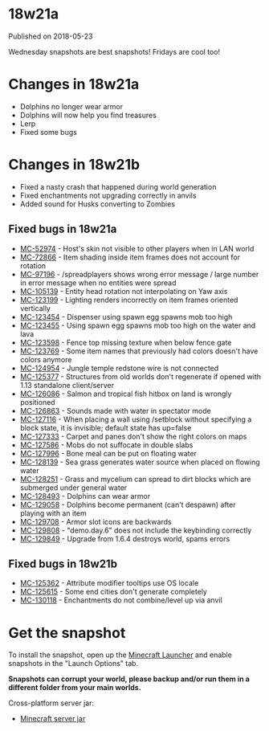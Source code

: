 # 18w21a
Published on 2018-05-23

Wednesday snapshots are best snapshots! Fridays are cool too!

#  Changes in 18w21a

  * Dolphins no longer wear armor
  * Dolphins will now help you find treasures
  * Lerp
  * Fixed some bugs

#  Changes in 18w21b

  * Fixed a nasty crash that happened during world generation
  * Fixed enchantments not upgrading correctly in anvils
  * Added sound for Husks converting to Zombies

##  Fixed bugs in 18w21a

  * [MC-52974](https://bugs.mojang.com/browse/MC-52974) \- Host's skin not visible to other players when in LAN world
  * [MC-72866](https://bugs.mojang.com/browse/MC-72866) \- Item shading inside item frames does not account for rotation
  * [MC-97196](https://bugs.mojang.com/browse/MC-97196) \- /spreadplayers shows wrong error message / large number in error message when no entities were spread
  * [MC-105139](https://bugs.mojang.com/browse/MC-105139) \- Entity head rotation not interpolating on Yaw axis
  * [MC-123199](https://bugs.mojang.com/browse/MC-123199) \- Lighting renders incorrectly on item frames oriented vertically
  * [MC-123454](https://bugs.mojang.com/browse/MC-123454) \- Dispenser using spawn egg spawns mob too high
  * [MC-123455](https://bugs.mojang.com/browse/MC-123455) \- Using spawn egg spawns mob too high on the water and lava
  * [MC-123598](https://bugs.mojang.com/browse/MC-123598) \- Fence top missing texture when below fence gate
  * [MC-123769](https://bugs.mojang.com/browse/MC-123769) \- Some item names that previously had colors doesn't have colors anymore
  * [MC-124954](https://bugs.mojang.com/browse/MC-124954) \- Jungle temple redstone wire is not connected
  * [MC-125377](https://bugs.mojang.com/browse/MC-125377) \- Structures from old worlds don't regenerate if opened with 1.13 standalone client/server
  * [MC-126086](https://bugs.mojang.com/browse/MC-126086) \- Salmon and tropical fish hitbox on land is wrongly positioned
  * [MC-126863](https://bugs.mojang.com/browse/MC-126863) \- Sounds made with water in spectator mode
  * [MC-127116](https://bugs.mojang.com/browse/MC-127116) \- When placing a wall using /setblock without specifying a block state, it is invisible; default state has up=false
  * [MC-127333](https://bugs.mojang.com/browse/MC-127333) \- Carpet and panes don't show the right colors on maps
  * [MC-127586](https://bugs.mojang.com/browse/MC-127586) \- Mobs do not suffocate in double slabs
  * [MC-127996](https://bugs.mojang.com/browse/MC-127996) \- Bone meal can be put on floating water
  * [MC-128139](https://bugs.mojang.com/browse/MC-128139) \- Sea grass generates water source when placed on flowing water
  * [MC-128251](https://bugs.mojang.com/browse/MC-128251) \- Grass and mycelium can spread to dirt blocks which are submerged under general water
  * [MC-128493](https://bugs.mojang.com/browse/MC-128493) \- Dolphins can wear armor
  * [MC-129058](https://bugs.mojang.com/browse/MC-129058) \- Dolphins become permanent (can't despawn) after playing with an item
  * [MC-129708](https://bugs.mojang.com/browse/MC-129708) \- Armor slot icons are backwards
  * [MC-129808](https://bugs.mojang.com/browse/MC-129808) \- "demo.day.6" does not include the keybinding correctly
  * [MC-129849](https://bugs.mojang.com/browse/MC-129849) \- Upgrade from 1.6.4 destroys world, spams errors

##  Fixed bugs in 18w21b

  * [MC-125362](https://bugs.mojang.com/browse/MC-125362) \- Attribute modifier tooltips use OS locale
  * [MC-125615](https://bugs.mojang.com/browse/MC-125615) \- Some end cities don't generate completely
  * [MC-130118](https://bugs.mojang.com/browse/MC-130118) \- Enchantments do not combine/level up via anvil

#  Get the snapshot

To install the snapshot, open up the [Minecraft Launcher](/download) and
enable snapshots in the "Launch Options" tab.

 **Snapshots can corrupt your world, please backup and/or run them in a
different folder from your main worlds.**

Cross-platform server jar:

  * [Minecraft server jar](https://launcher.mojang.com/mc/game/18w21b/server/df8cc7cfa4c2d24f31f5997a102f1d6411f038d0/server.jar)


